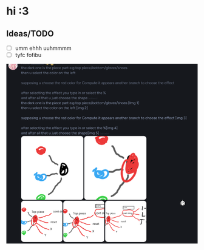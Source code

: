 # hi :3

## Ideas/TODO

* [ ] umm ehhh uuhmmmm
* [ ] tyfc fofibu

![1756838825446](image/README/1756838825446.png)
